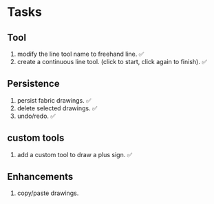 # Tasks

## Tool
1. modify the line tool name to freehand line. ✅
2. create a continuous line tool. (click to start, click again to finish). ✅

## Persistence
1. persist fabric drawings. ✅
2. delete selected drawings. ✅
3. undo/redo. ✅

## custom tools
1. add a custom tool to draw a plus sign. ✅

## Enhancements
1. copy/paste drawings.
